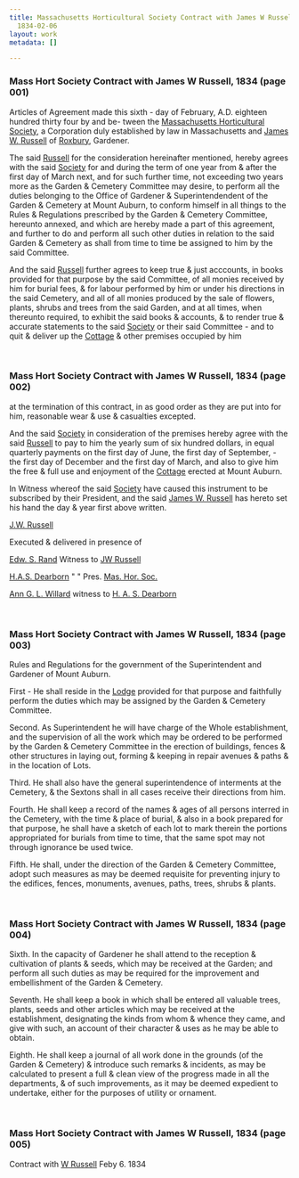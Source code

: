 ```yaml
---
title: Massachusetts Horticultural Society Contract with James W Russell, Gardener,
  1834-02-06
layout: work
metadata: []

---
```

<div class="pages">
<div id="page-1218029">
<h3><a name="page-1218029">Mass Hort Society Contract with James W Russell, 1834 (page 001)</a></h3>
<div class="page-content">
<p>Articles of Agreement made this <date when='1834-02-06'>sixth - <span class='line-break'> </span>day of February, A.D. eighteen hundred thirty four</date> by and be- <span class='line-break'> </span>tween the <a href='/pages/subjects/54281' title='Massachusetts Horticultural Society'>Massachusetts Horticultural Society</a>, a Corpora<span class='line-break'></span>tion duly established by law in Massachusetts and <a href='/pages/subjects/54346' title='Russell, James W.'>James W.<span class='line-break'> </span>Russell</a> of <a href='/pages/subjects/54347' title='Roxbury, MA'>Roxbury</a>, Gardener.</p>
<p>The said <a href='/pages/subjects/54346' title='Russell, James W.'>Russell</a> for the consideration hereinafter men<span class='line-break'></span>tioned, hereby agrees with the said <a href='/pages/subjects/54281' title='Massachusetts Horticultural Society'><!--Mass Hort-->Society</a> for and during the<span class='line-break'> </span>term of one year from &amp; after the first day of March next,<span class='line-break'> </span>and for such further time, not exceeding two years more<span class='line-break'> </span>as the Garden &amp; Cemetery Committee may desire, to perform<span class='line-break'> </span>all the duties belonging to the Office of Gardener &amp; Superin<span class='line-break'></span>tendendent of the Garden &amp; Cemetery at Mount Auburn, to<span class='line-break'> </span>conform himself in all things to the Rules &amp; Regulations<span class='line-break'> </span>prescribed by the Garden &amp; Cemetery Committee, hereunto<span class='line-break'> </span>annexed, and which are hereby made a part of this agree<span class='line-break'></span>ment, and further to do and perform all such other duties<span class='line-break'> </span>in relation to the said Garden &amp; Cemetery as shall from time <span class='line-break'> </span>to time be assigned to him by the said Committee.</p>
<p>And the said <a href='/pages/subjects/54346' title='Russell, James W.'>Russell</a> further agrees to keep true &amp; just ac<span class='line-break'></span>ccounts, in books provided for that purpose by the said Com<span class='line-break'></span>mittee, of all monies received by him for burial fees, &amp;<span class='line-break'> </span>for labour performed by him or under his directions in<span class='line-break'> </span>the said Cemetery, and all of all monies produced by the<span class='line-break'> </span>sale of flowers, plants, shrubs and trees from the said Garden,<span class='line-break'> </span>and at all times, when thereunto required, to exhibit the said<span class='line-break'> </span>books &amp; accounts, &amp;  to render true &amp; accurate statements to<span class='line-break'> </span>the said <a href='/pages/subjects/54281' title='Massachusetts Horticultural Society'><!--Mass Hort-->Society</a> or their said Committee - and to quit &amp;<span class='line-break'> </span>deliver up the <a href='/pages/subjects/54286' title='Gardener&apos;s House'>Cottage</a> &amp; other premises occupied by him</p>
</div>
</div>
<br />
<div id="page-1218030">
<h3><a name="page-1218030">Mass Hort Society Contract with James W Russell, 1834 (page 002)</a></h3>
<div class="page-content">
<p>at the termination of this contract, in as good order as<span class='line-break'> </span>they are put into for him, reasonable wear &amp; use &amp; casual<span class='line-break'></span>ties excepted.</p>
<p>And the said <a href='/pages/subjects/54281' title='Massachusetts Horticultural Society'><!--Mass Hort-->Society</a> in consideration<span class='line-break'> </span>of the premises hereby agree with the said <a href='/pages/subjects/54346' title='Russell, James W.'>Russell</a> to <span class='line-break'> </span>pay to him the yearly sum of six hundred dollars, in <span class='line-break'> </span>equal quarterly payments on the first day of June,<span class='line-break'> </span>the first day of September, - the first day of Decem<span class='line-break'></span>ber and the first day of March, and also to give him<span class='line-break'> </span>the free &amp; full use and enjoyment of the <a href='/pages/subjects/54286' title='Gardener&apos;s House'>Cottage</a> erected<span class='line-break'> </span>at Mount Auburn.</p>
<p>In Witness whereof the said<span class='line-break'> </span><a href='/pages/subjects/54281' title='Massachusetts Horticultural Society'><!--Mass Hort-->Society</a> have caused this instrument to be subscribed<span class='line-break'> </span>by their President, and the said <a href='/pages/subjects/54346' title='Russell, James W.'>James W. Russell</a><span class='line-break'> </span>has hereto set his hand the day &amp; year first above<span class='line-break'> </span>written.</p>
<p><a href='/pages/subjects/54346' title='Russell, James W.'>J.W. Russell</a></p>
<p>Executed &amp; delivered<span class='line-break'> </span>in presence of</p>
<p><a href='/pages/subjects/63802' title='Rand, Edward S.'>Edw. S. Rand</a><span class='line-break'> </span>Witness to <a href='/pages/subjects/54346' title='Russell, James W.'>JW Russell</a></p>
<p><a href='/pages/subjects/54351' title='Dearborn, Henry A. S.'>H.A.S. Dearborn</a><span class='line-break'> </span>" " Pres. <a href='/pages/subjects/54281' title='Massachusetts Horticultural Society'>Mas. Hor. Soc.</a></p>
<p><a href='/pages/subjects/58610' title='Willard, Ann G. L.'>Ann G. L. Willard</a><span class='line-break'> </span>witness to <a href='/pages/subjects/54351' title='Dearborn, Henry A. S.'>H. A. S. Dearborn</a></p>
</div>
</div>
<br />
<div id="page-1218031">
<h3><a name="page-1218031">Mass Hort Society Contract with James W Russell, 1834 (page 003)</a></h3>
<div class="page-content">
<p>Rules and Regulations<span class='line-break'> </span>for the government of the Superintendent and Gardener<span class='line-break'> </span>of Mount Auburn.</p>
<p>First - He shall reside in the <a href='/pages/subjects/57665' title='Superintendent&apos;s House'>Lodge</a> provided for that<span class='line-break'> </span>purpose and faithfully perform the duties which may be <span class='line-break'> </span>assigned by the Garden &amp; Cemetery Committee.</p>
<p>Second. As Superintendent he will have charge of the <span class='line-break'> </span>Whole establishment, and the supervision of all the work<span class='line-break'> </span>which may be ordered to be performed by the Garden &amp; Cemetery<span class='line-break'> </span>Committee in the erection of buildings, fences &amp; other structures<span class='line-break'> </span>in laying out, forming &amp; keeping in repair avenues &amp; paths<span class='line-break'> </span>&amp; in the location of Lots.</p>
<p>Third. He shall also have the general superintendence of <span class='line-break'> </span>interments at the Cemetery, &amp; the Sextons shall in all cases<span class='line-break'> </span>receive their directions from him.</p>
<p>Fourth. He shall keep a record of the names &amp; ages of all <span class='line-break'> </span>persons interred in the Cemetery, with the time &amp; place of burial,<span class='line-break'> </span>&amp; also in a book prepared for that purpose, he shall have <span class='line-break'> </span>a sketch of each lot to mark therein the portions appropriated <span class='line-break'> </span>for burials from time to time, that the same spot may not<span class='line-break'> </span>through ignorance be used twice.</p>
<p>Fifth. He shall, under the direction of the Garden &amp; Cemetery <span class='line-break'> </span>Committee, adopt such measures as may be deemed requisite <span class='line-break'> </span>for preventing injury to the edifices, fences, monuments, ave<span class='line-break'></span>nues, paths, trees, shrubs &amp; plants. </p>
</div>
</div>
<br />
<div id="page-1218032">
<h3><a name="page-1218032">Mass Hort Society Contract with James W Russell, 1834 (page 004)</a></h3>
<div class="page-content">
<p>Sixth. In the capacity of Gardener he shall attend<span class='line-break'> </span>to the reception &amp; cultivation of plants &amp; seeds, which<span class='line-break'> </span>may be received at the Garden; and perform all such<span class='line-break'> </span>duties as may be required for the improvement and <span class='line-break'> </span>embellishment of the Garden &amp; Cemetery.</p>
<p>Seventh. He shall keep a book in which shall be <span class='line-break'> </span>entered all valuable trees, plants, seeds and other articles<span class='line-break'> </span>which may be received at the establishment, designating the kinds<span class='line-break'> </span>from whom &amp; whence they came, and give with such, <span class='line-break'> </span>an account of their character &amp; uses as he may be able<span class='line-break'> </span>to obtain.</p>
<p>Eighth. He shall keep a journal of all work done <span class='line-break'> </span>in the grounds (of the Garden &amp; Cemetery) &amp; introduce such<span class='line-break'> </span>remarks &amp; incidents, as may be calculated to present a full<span class='line-break'> </span>&amp; clean view of the progress made in all the departments, <span class='line-break'> </span>&amp; of such improvements, as it may be deemed expedient to<span class='line-break'> </span>undertake, either for the purposes of utility or ornament. </p>
</div>
</div>
<br />
<div id="page-1218033">
<h3><a name="page-1218033">Mass Hort Society Contract with James W Russell, 1834 (page 005)</a></h3>
<div class="page-content">
<p>Contract with <a href='/pages/subjects/54346' title='Russell, James W.'>W Russell</a><span class='line-break'> </span><date when='1834-02-06'>Feby 6. 1834</date></p>
</div>
</div>
<br />
</div>
